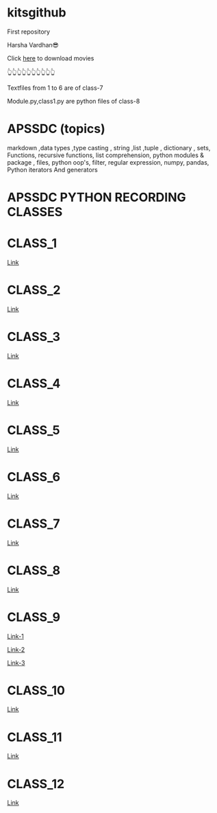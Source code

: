 # kitsgithub
First repository

Harsha Vardhan😎

Click [here](https://ww3.ibomma.org/) to download movies

👆👆👆👆👆👆👆👆👆👆

Textfiles from 1 to 6 are of class-7

Module.py,class1.py are python files of class-8

# APSSDC (topics)
 
markdown ,data types ,type casting ,
string ,list ,tuple , dictionary ,
sets, Functions, recursive functions,
list comprehension, python modules & package ,
files, python oop's, filter, regular 
expression, numpy, pandas, Python iterators
And generators


# APSSDC PYTHON RECORDING CLASSES

# CLASS_1
[Link](https://transcripts.gotomeeting.com/#/s/dca7707d6b5f911ebe4be2c6a25cc91ef93a721dcc07b46bdb6e0d1dca0d9165)

# CLASS_2
[Link](https://transcripts.gotomeeting.com/#/s/652882a0dc4eec0af94a9f2146da8498c953315ee225dba206d50ca436d1db28)

# CLASS_3
[Link](https://transcripts.gotomeeting.com/#/s/ac640c66274e2bee0405958e53e0ae787e8fc4afb11ca279edb36467e3ba7429)

# CLASS_4
[Link](https://transcripts.gotomeeting.com/#/s/4e5f7d5cc172645780a17f65fd2d8b8bdbb9c948f5e5f6908629c01b6d82b360)

# CLASS_5
[Link](https://transcripts.gotomeeting.com/#/s/4ab721f9ee021e3d29eec38811cc8c1b29e376a29bdfe159239443ea7aeebb7d)

# CLASS_6
[Link](https://transcripts.gotomeeting.com/#/s/30a68b93e191f38b1bbd7cf6001c07d01b681bf2658955b73394d5a630ff002c)

# CLASS_7
[Link](https://transcripts.gotomeeting.com/#/s/1250a41fd4798b0acd597ba847f2d8788cecd9bb41c4dc81bb11a197248906a2)

# CLASS_8
[Link](https://transcripts.gotomeeting.com/#/s/ee7d1ab2c981cbc68d9f1628bad82e9f9f8e7e93fbd4f62438ec7a0c3dd535c7)

# CLASS_9
[Link-1](https://transcripts.gotomeeting.com/#/s/e69d3d2529f12656eeff5082b17cd6f7b1bec31a5f72f309117acba92f78b2c7)

[Link-2](https://transcripts.gotomeeting.com/#/s/8f46293f37547185c0e94b63b1100ca217acc1b311a4ca8dab2c3c3fd926d056)

[Link-3](https://transcripts.gotomeeting.com/#/s/f0bb8904dff4bdd20de79c2b04c9f536d858f8b7e910574da290731eabc8b539)

# CLASS_10
[Link](https://transcripts.gotomeeting.com/#/s/14cc068c8ff014af7cffe114ac73e0c339f02bdaec634820367fa9b6ebd7143a)

# CLASS_11
[Link](https://transcripts.gotomeeting.com/#/s/633518f09f95761842a50abaa7a2a0ebe9767d7dba508eb79aa34d1720937a11)

# CLASS_12
[Link](https://transcripts.gotomeeting.com/#/s/70c29605ceacb0e24b997cd19904678140f992a9874a53d59b2f3f9b5f2b044b)
